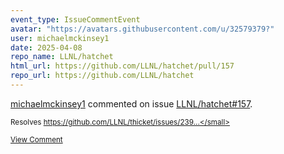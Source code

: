```yaml
---
event_type: IssueCommentEvent
avatar: "https://avatars.githubusercontent.com/u/32579379?"
user: michaelmckinsey1
date: 2025-04-08
repo_name: LLNL/hatchet
html_url: https://github.com/LLNL/hatchet/pull/157
repo_url: https://github.com/LLNL/hatchet
---
```


<a href='https://github.com/michaelmckinsey1' target='_blank'>michaelmckinsey1</a> commented on issue <a href='https://github.com/LLNL/hatchet/pull/157' target='_blank'>LLNL/hatchet#157</a>.

<small>Resolves https://github.com/LLNL/thicket/issues/239...</small>

<a href='https://github.com/LLNL/hatchet/pull/157' target='_blank'>View Comment</a>